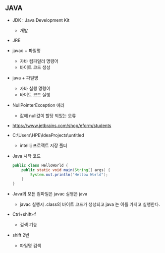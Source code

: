## JAVA

- JDK : Java Development Kit
  - 개발
- JRE

- javac + 파일명
  - 자바 컴파일러 명령어
  - 바이트 코드 생성
- java + 파일명
  - 자바 실행 명령어
  - 바이트 코드 실행

- NullPointerException 에러
  - 값에 null값이 할당 되있는 오류
- https://www.jetbrains.com/shop/eform/students

- C:\Users\HPE\IdeaProjects\untitled
  - intellij 프로젝트 저장 폴더

- Java 시작 코드

  ```java
  public class HelloWorld {
      public static void main(String[] args) {
          System.out.println("Hellow World");
      }
  }
  
  ```

- Java의 모든 컴파일은 javac 실행은 java
  - javac 실행시 .class의 바이트 코드가 생성되고 java 는 이를 가지고 실행한다.
- Ctrl+shift+f
  - 검색 기능
- shift 2번
  - 파일명 검색